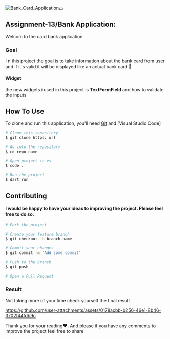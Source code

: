 
![Bank_Card_Application💵](https://github.com/user-attachments/assets/5a213741-6253-42de-b734-afb1bbb4f5d5)

## Assignment-13/Bank Application:
Welcom to the card bank application 

### Goal 
I n this project the goal is to take information about the bank card from user and if it's valid it will be displayed like an actual bank card 🤩

#### Widget
the new widgets i used in this project is **TextFormField** and how to validate the inputs 

## How To Use
To clone and run this application, you'll need [Git](https://git-scm.com) and [Visual Studio Code] 

```bash
# Clone this repository
$ git clone https: url

# Go into the repository
$ cd repo-name

# Open project in vs
$ code .

# Run the project 
$ dart run
```

## Contributing
#### I would be happy to have your ideas to improving the project. Please feel free to do so.
```bash
# Fork the project

# Create your feature branch
$ git checkout -b branch-name

# Commit your changes
$ git commit -m 'Add some commit'

# Push to the branch
$ git push

# Open a Pull Request

```

### Result
Not taking more of your time check yourself the final result

https://github.com/user-attachments/assets/0178acbb-b256-46e1-8b46-3702f44fdb9c



Thank you for your reading❤️,
And please if you have any comments to improve the project feel free to share


